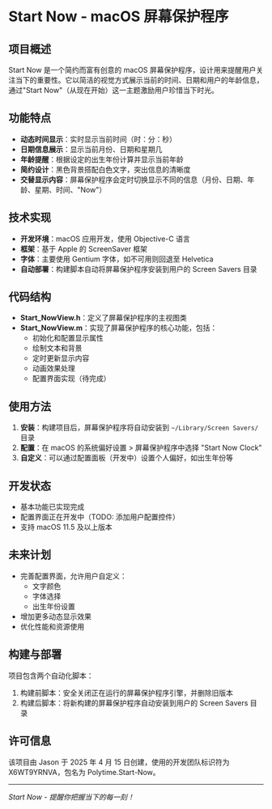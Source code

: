 # Start Now - macOS 屏幕保护程序

## 项目概述

Start Now 是一个简约而富有创意的 macOS 屏幕保护程序，设计用来提醒用户关注当下的重要性。它以简洁的视觉方式展示当前的时间、日期和用户的年龄信息，通过"Start Now"（从现在开始）这一主题激励用户珍惜当下时光。

## 功能特点

- **动态时间显示**：实时显示当前时间（时：分：秒）
- **日期信息展示**：显示当前月份、日期和星期几
- **年龄提醒**：根据设定的出生年份计算并显示当前年龄
- **简约设计**：黑色背景搭配白色文字，突出信息的清晰度
- **交替显示内容**：屏幕保护程序会定时切换显示不同的信息（月份、日期、年龄、星期、时间、"Now"）

## 技术实现

- **开发环境**：macOS 应用开发，使用 Objective-C 语言
- **框架**：基于 Apple 的 ScreenSaver 框架
- **字体**：主要使用 Gentium 字体，如不可用则回退至 Helvetica
- **自动部署**：构建脚本自动将屏幕保护程序安装到用户的 Screen Savers 目录

## 代码结构

- **Start_NowView.h**：定义了屏幕保护程序的主视图类
- **Start_NowView.m**：实现了屏幕保护程序的核心功能，包括：
  - 初始化和配置显示属性
  - 绘制文本和背景
  - 定时更新显示内容
  - 动画效果处理
  - 配置界面实现（待完成）

## 使用方法

1. **安装**：构建项目后，屏幕保护程序将自动安装到 `~/Library/Screen Savers/` 目录
2. **配置**：在 macOS 的系统偏好设置 > 屏幕保护程序中选择 "Start Now Clock"
3. **自定义**：可以通过配置面板（开发中）设置个人偏好，如出生年份等

## 开发状态

- 基本功能已实现完成
- 配置界面正在开发中（TODO: 添加用户配置控件）
- 支持 macOS 11.5 及以上版本

## 未来计划

- 完善配置界面，允许用户自定义：
  - 文字颜色
  - 字体选择
  - 出生年份设置
- 增加更多动态显示效果
- 优化性能和资源使用

## 构建与部署

项目包含两个自动化脚本：
1. 构建前脚本：安全关闭正在运行的屏幕保护程序引擎，并删除旧版本
2. 构建后脚本：将新构建的屏幕保护程序自动安装到用户的 Screen Savers 目录

## 许可信息

该项目由 Jason 于 2025 年 4 月 15 日创建，使用的开发团队标识符为 X6WT9YRNVA，包名为 Polytime.Start-Now。

---

*Start Now - 提醒你把握当下的每一刻！*
